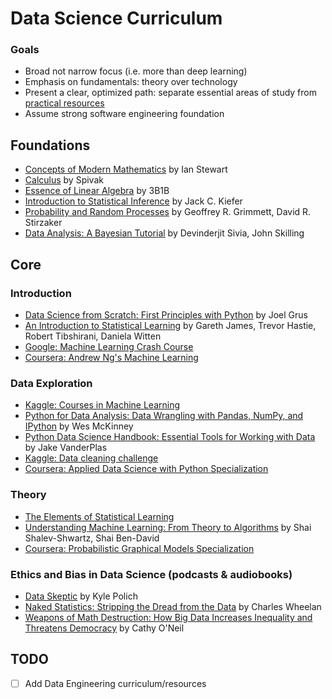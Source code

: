 # Data Science Curriculum

### Goals
- Broad not narrow focus (i.e. more than deep learning)
- Emphasis on fundamentals: theory over technology
- Present a clear, optimized path: separate essential areas of study from [practical resources](https://github.com/kharmabum/data-science-curriculum/blob/master/data-science-resources.md)
- Assume strong software engineering foundation

## Foundations
- [Concepts of Modern Mathematics] by Ian Stewart
- [Calculus] by Spivak
- [Essence of Linear Algebra] by 3B1B
- [Introduction to Statistical Inference] by Jack C. Kiefer
- [Probability and Random Processes] by Geoffrey R. Grimmett, David R. Stirzaker
- [Data Analysis: A Bayesian Tutorial] by Devinderjit Sivia, John Skilling

## Core

### Introduction
- [Data Science from Scratch: First Principles with Python] by Joel Grus
- [An Introduction to Statistical Learning] by Gareth James,  Trevor Hastie, Robert Tibshirani, Daniela Witten
- [Google: Machine Learning Crash Course]
- [Coursera: Andrew Ng's Machine Learning]

### Data Exploration
- [Kaggle: Courses in Machine Learning]
- [Python for Data Analysis: Data Wrangling with Pandas, NumPy, and IPython] by Wes McKinney
- [Python Data Science Handbook: Essential Tools for Working with Data] by Jake VanderPlas
- [Kaggle: Data cleaning challenge]
- [Coursera: Applied Data Science with Python Specialization]

### Theory
- [The Elements of Statistical Learning]
- [Understanding Machine Learning: From Theory to Algorithms] by Shai Shalev-Shwartz, Shai Ben-David
- [Coursera: Probabilistic Graphical Models Specialization]

### Ethics and Bias in Data Science (podcasts & audiobooks)
- [Data Skeptic] by Kyle Polich
- [Naked Statistics: Stripping the Dread from the Data] by Charles Wheelan
- [Weapons of Math Destruction: How Big Data Increases Inequality and Threatens Democracy] by Cathy O'Neil

## TODO
- [ ] Add Data Engineering curriculum/resources


[Data Skeptic]: https://www.dataskeptic.com/
[Python for Data Analysis: Data Wrangling with Pandas, NumPy, and IPython]: https://www.amazon.com/Python-Data-Analysis-Wrangling-IPython-dp-1491957662/dp/1491957662/ref=mt_paperback?_encoding=UTF8&me=&qid=
[Python Data Science Handbook: Essential Tools for Working with Data]: https://www.amazon.com/Python-Data-Science-Handbook-Essential-dp-1491912057/dp/1491912057/ref=mt_paperback?_encoding=UTF8&me=&qid=
[Naked Statistics: Stripping the Dread from the Data]: https://www.amazon.com/Naked-Statistics-Stripping-Dread-Data/dp/039334777X/ref=sr_1_1?ie=UTF8&qid=1548282013&sr=8-1&keywords=naked+statistics
[Learning From Data: A Short Course]: https://www.amazon.com/Learning-Data-Yaser-S-Abu-Mostafa-ebook/dp/B0759M2D9H/ref=sr_1_1?ie=UTF8&qid=1548281183&sr=8-1&keywords=learning+from+data+a+short+course
[Bayesian Decision Theory Made Ridiculously Simple]: http://www.statsathome.com/2017/10/12/bayesian-decision-theory-made-ridiculously-simple/
[Weapons of Math Destruction: How Big Data Increases Inequality and Threatens Democracy]: https://www.goodreads.com/book/show/28186015-weapons-of-math-destruction?from_search=true
[A guide to deep learning in healthcare]: https://www.nature.com/articles/s41591-018-0316-z.epdf
[What Teachers Should Know about the Bootstrap: Resampling in the Undergraduate Statistics Curriculum]: https://arxiv.org/abs/1411.5279
[A Course in Machine Learning]: http://ciml.info/
[Linear Algebra Explained in Four Pages]: https://minireference.com/static/tutorials/linear_algebra_in_4_pages.pdf
[Statistical Methods]: https://sccn.ucsd.edu/~arno/mypapers/statistics.pdf
[Probability and Random Processes]: https://www.amazon.com/gp/product/0198572220/ref=oh_aui_search_detailpage?ie=UTF8&psc=1
[Introduction to Statistical Inference]: https://www.amazon.com/gp/product/1461395801/ref=oh_aui_search_detailpage?ie=UTF8&psc=1
[Data Analysis: A Bayesian Tutorial]: https://www.amazon.com/gp/product/0198568320/ref=oh_aui_search_detailpage?ie=UTF8&psc=1
[Understanding Machine Learning: From Theory to Algorithms]: https://www.goodreads.com/book/show/19148900-understanding-machine-learning
[Data Science from Scratch: First Principles with Python]: https://www.goodreads.com/book/show/25407018-data-science-from-scratch?ac=1&from_search=true
[The Elements of Statistical Learning]: https://web.stanford.edu/~hastie/ElemStatLearn/
[An Introduction to Statistical Learning]: https://www.goodreads.com/book/show/17397466-an-introduction-to-statistical-learning?ac=1&from_search=true
[Essence of Linear Algebra]: https://www.youtube.com/playlist?list=PLZHQObOWTQDPD3MizzM2xVFitgF8hE_ab
[Princeton Companion to Mathematics]: https://www.goodreads.com/book/show/1471873.The_Princeton_Companion_to_Mathematics
[Calculus]: https://www.goodreads.com/book/show/4426208-calculus
[Mathematics: Its Content, Methods and Meaning]: https://www.goodreads.com/book/show/405880.Mathematics
[Concepts of Modern Mathematics]: https://www.goodreads.com/book/show/183761.Concepts_of_Modern_Mathematics
[Fast.ai: Practical Deep Learning For Coders]: https://course.fast.ai/start.html
[TensorFlow-Tutorials]: https://github.com/nlintz/TensorFlow-Tutorials
[Recurrent Neural Networks Tutorial]: http://www.wildml.com/2015/09/recurrent-neural-networks-tutorial-part-1-introduction-to-rnns/
[Do we Need Hundreds of Classifiers to Solve Real World Classification Problems?]: http://jmlr.csail.mit.edu/papers/volume15/delgado14a/delgado14a.pdf
[Explained Visually]: http://setosa.io/ev/
[Open Source Data Science Masters]: http://datasciencemasters.org/
[Python Data Science Handbook]: https://github.com/jakevdp/PythonDataScienceHandbook
[cheatsheets-ai]: https://github.com/kailashahirwar/cheatsheets-ai/blob/master/README.md
[Machine Learning Algorithms: Which One to Choose for Your Problem]: https://blog.statsbot.co/machine-learning-algorithms-183cc73197c
[scikit-learn]: https://scikit-learn.org/stable/
[Building a simple Keras + deep learning REST API]: https://blog.keras.io/building-a-simple-keras-deep-learning-rest-api.html
[Ideas in Mathematics]: https://www.math.upenn.edu/~mlazar/math170/
[Google: Learn with Google AI]: https://ai.google/education
[A Mind For Numbers: How to Excel at Math and Science]: https://www.amazon.com/Mind-Numbers-Science-Flunked-Algebra-ebook/dp/B00G3L19ZU
[How to Study Math]: http://tutorial.math.lamar.edu/Extras/StudyMath/HowToStudyMath.aspx
[Coursera: Andrew Ng's Machine Learning]: https://www.coursera.org/learn/machine-learning
[Kaggle: Data cleaning challenge]: https://www.kaggle.com/rtatman/data-cleaning-challenge-handling-missing-values
[Kaggle: Courses in Machine Learning]: https://www.kaggle.com/learn/overview
[Mathematics for Machine Learning]: https://mml-book.github.io/
[What Charts Mean]: https://medium.com/@Elijah_Meeks/what-charts-mean-a4f790bb3c89
[What Charts Do]: https://medium.com/@Elijah_Meeks/what-charts-do-48ed96f70a74
[Coursera: Machine Learning Specialization]: https://www.coursera.org/specializations/machine-learning
[Coursera: Applied Data Science with Python Specialization]: https://www.coursera.org/specializations/data-science-python
[39 Machine Learning Resources That Will Help You in Every Essential Step]: https://medium.com/startup-grind/39-machine-learning-resources-that-will-help-you-in-every-essential-step-b2696515ed9
[Why you need to improve your training data, and how to do it]: https://petewarden.com/2018/05/28/why-you-need-to-improve-your-training-data-and-how-to-do-it/
[AWS explained]: https://www.inqdo.com/aws-explained-the-basics/?lang=en
[The 10 Statistical Techniques Data Scientists Need to Master]: https://medium.com/cracking-the-data-science-interview/the-10-statistical-techniques-data-scientists-need-to-master-1ef6dbd531f7
[ML beyond Curve Fitting: An Intro to Causal Inference and do-Calculus]: https://www.inference.vc/untitled/
[Facets: Visualizations for machine learning datasets]: https://github.com/pair-code/facets
[Multiple Hypothesis Testing]: https://multithreaded.stitchfix.com/blog/2015/10/15/multiple-hypothesis-testing/?mc_cid=eeba47cfd4&mc_eid=a4ab935058
[Machine Learning Mastery]: https://machinelearningmastery.com/start-here/
[Coursera: Probabilistic Graphical Models Specialization]: https://www.coursera.org/specializations/probabilistic-graphical-models
[Math for Machine Learning]: http://legacydirs.umiacs.umd.edu/~hal/courses/2013S_ML/math4ml.pdf
[Machine Learning Yearning]: https://gallery.mailchimp.com/dc3a7ef4d750c0abfc19202a3/files/5040470a-5b3b-4564-ab86-eadd55c1583b/Ng_MLY01_07.pdf
[Statistical Learning with Sparsity]: https://web.stanford.edu/~hastie/StatLearnSparsity/
[Statistical Inference for Data Science]: https://leanpub.com/LittleInferenceBook/read
[Google Dataset Search]: https://toolbox.google.com/datasetsearch
[An Introduction to Deep Reinforcement Learning]: https://arxiv.org/abs/1811.12560
[The C-Word: Scientific Euphemisms Do Not Improve Causal Inference From Observational Data]: https://ajph.aphapublications.org/doi/10.2105/AJPH.2018.304337
[Does water kill? A call for less casual causal inferences]: https://www.ncbi.nlm.nih.gov/pmc/articles/PMC5207342/pdf/nihms836995.pdf
[Google: Machine Learning Crash Course]: https://developers.google.com/machine-learning/crash-course/ml-intro
[Fast.ai: Introduction to Machine Learning for Coders]:https://www.fast.ai/2018/09/26/ml-launch/
[Machine Learning Cheatsheet]: https://remicnrd.github.io/the-machine-learning-cheatsheet/
[Hacker's Guide to Heathcare Data]: http://rohtas.space/2018-05-25/hackers-guide-to-healthcare-data
[Guide to saving & hosting your first machine learning model]: https://heartbeat.fritz.ai/guide-to-saving-hosting-your-first-machine-learning-model-cdf69729e85d
[The 50 Best Free Datasets for Machine Learning]: https://gengo.ai/datasets/the-50-best-free-datasets-for-machine-learning/
